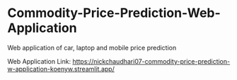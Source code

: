 # Commodity-Price-Prediction-Web-Application

Web application of car, laptop and mobile price prediction

Web Application Link: https://nickchaudhari07-commodity-price-prediction-w-application-koenyw.streamlit.app/
